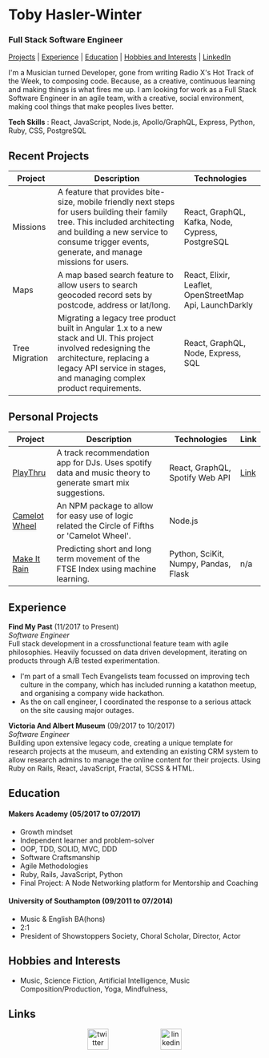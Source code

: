 # Toby Hasler-Winter

### Full Stack Software Engineer

[Projects](#projects) | [Experience](#experience) | [Education](#education) | [Hobbies and Interests](#hobbies-and-interests) | [LinkedIn](https://www.linkedin.com/in/toby-hasler-winter-16901227)

I'm a Musician turned Developer, gone from writing Radio X's Hot Track of the Week, to composing code. Because, as a creative, continuous learning and making things is what fires me up. I am looking for work as a Full Stack Software Engineer in an agile team, with a creative, social environment, making cool things that make peoples lives better.

**Tech Skills** : React, JavaScript, Node.js, Apollo/GraphQL, Express, Python, Ruby, CSS, PostgreSQL

## Recent Projects

| Project        | Description                                                                                                                                                                                                                   | Technologies                                            |
| -------------- | ----------------------------------------------------------------------------------------------------------------------------------------------------------------------------------------------------------------------------- | ------------------------------------------------------- |
| Missions       | A feature that provides bite-size, mobile friendly next steps for users building their family tree. This included architecting and building a new service to consume trigger events, generate, and manage missions for users. | React, GraphQL, Kafka, Node, Cypress, PostgreSQL        |
| Maps           | A map based search feature to allow users to search geocoded record sets by postcode, address or lat/long.                                                                                                                    | React, Elixir, Leaflet, OpenStreetMap Api, LaunchDarkly |
| Tree Migration | Migrating a legacy tree product built in Angular 1.x to a new stack and UI. This project involved redesigning the architecture, replacing a legacy API service in stages, and managing complex product requirements.          | React, GraphQL, Node, Express, SQL                      |

## Personal Projects

| Project                                                        | Description                                                                                               | Technologies                         | Link                          |
| -------------------------------------------------------------- | --------------------------------------------------------------------------------------------------------- | ------------------------------------ | ----------------------------- |
| [PlayThru](https://github.com/jackbittiner/play-thru)          | A track recommendation app for DJs. Uses spotify data and music theory to generate smart mix suggestions. | React, GraphQL, Spotify Web API      | [Link](https://playthru.xyz/) |
| [Camelot Wheel](https://github.com/jackbittiner/camelot-wheel) | An NPM package to allow for easy use of logic related the Circle of Fifths or 'Camelot Wheel'.            | Node.js                              |
| [Make It Rain](https://github.com/tobywinter/makeitrain)       | Predicting short and long term movement of the FTSE Index using machine learning.                         | Python, SciKit, Numpy, Pandas, Flask | n/a                           |

## Experience

**Find My Past** (11/2017 to Present)  
_Software Engineer_  
Full stack development in a crossfunctional feature team with agile philosophies. Heavily focussed on data driven development, iterating on products through A/B tested experimentation.

- I'm part of a small Tech Evangelists team focussed on improving tech culture in the company, which has included running a katathon meetup, and organising a company wide hackathon.
- As the on call engineer, I coordinated the response to a serious attack on the site causing major outages.

**Victoria And Albert Museum** (09/2017 to 10/2017)  
_Software Engineer_  
Building upon extensive legacy code, creating a unique template for research projects at the museum, and extending an existing CRM system to allow research admins to manage the online content for their projects. Using Ruby on Rails, React, JavaScript, Fractal, SCSS & HTML.

## Education

#### Makers Academy (05/2017 to 07/2017)

- Growth mindset
- Independent learner and problem-solver
- OOP, TDD, SOLID, MVC, DDD
- Software Craftsmanship
- Agile Methodologies
- Ruby, Rails, JavaScript, Python
- Final Project: A Node Networking platform for Mentorship and Coaching

#### University of Southampton (09/2011 to 07/2014)

- Music & English BA(hons)
- 2:1
- President of Showstoppers Society, Choral Scholar, Director, Actor

## Hobbies and Interests

- Music, Science Fiction, Artificial Intelligence, Music Composition/Production, Yoga, Mindfulness,

## Links

<p align="center">
<a href="https://twitter.com/tobiasjwinter">
<img src="http://goinkscape.com/wp-content/uploads/2015/07/twitter-logo-final.png" alt="twitter" hspace="50" height="42" width="42"></a>

<a href="https://www.linkedin.com/in/toby-hasler-winter-16901227/">
<img src="https://www.iconfinder.com/data/icons/free-social-icons/67/linkedin_circle_color-512.png" alt="linkedin" hspace="50" height="42" width="42"></a>
</p>
